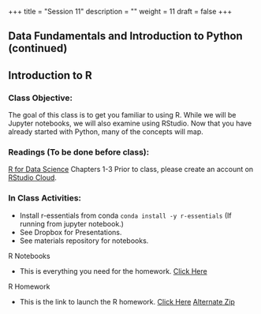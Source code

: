 +++
title = "Session 11"
description = ""
weight = 11
draft = false
+++

## Data Fundamentals and Introduction to Python (continued)

## Introduction to R

### Class Objective:

The goal of this class is to get you familiar to using R. While we will be Jupyter notebooks, we will also examine using RStudio. Now that you have already started with Python, many of the concepts will map.

### Readings (To be done before class):
[R for Data Science](https://r4ds.had.co.nz) Chapters 1-3
Prior to class, please create an account on [RStudio Cloud](https://rstudio.cloud).


### In Class Activities:
- Install r-essentials from conda
  `conda install -y r-essentials`
  (If running from jupyter notebook.)
- See Dropbox for Presentations.
- See materials repository for notebooks.

R Notebooks
- This is everything you need for the homework.
[Click Here](https://github.com/rpi-techfundamentals/spring2019-materials/tree/master/06-intro-r)

R Homework
- This is the link to launch the R homework.
[Click Here](https://rstudio.cloud/spaces/7409/join?access_code=txUupCHpcn7IMb1kQsy5a7Ig9bjgujLfq3Cr%2F25x)
[Alternate Zip](https://github.com/rpi-techfundamentals/spring2019-materials/raw/master/06-intro-r/hm6/Archive.zip)
